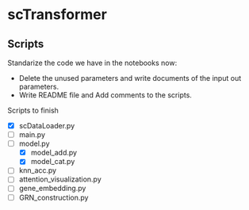 # scTransformer
## Scripts
Standarize the code we have in the notebooks now:
* Delete the unused parameters and write documents of the input out parameters.
* Write README file and Add comments to the scripts.

Scripts to finish
* [X] scDataLoader.py
* [ ] main.py
* [ ] model.py 
  - [X] model_add.py
  - [X] model_cat.py
* [ ] knn_acc.py
* [ ] attention_visualization.py
* [ ] gene_embedding.py
* [ ] GRN_construction.py
